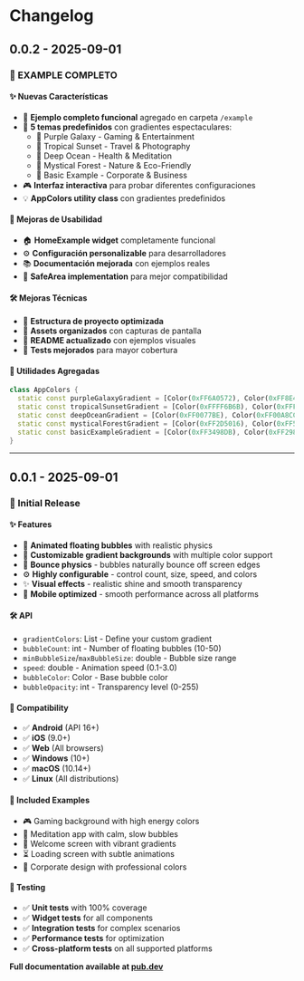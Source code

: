 # Changelog

## 0.0.2 - 2025-09-01

### 🎉 EXAMPLE COMPLETO

#### ✨ Nuevas Características
- 📱 **Ejemplo completo funcional** agregado en carpeta `/example`
- 🎨 **5 temas predefinidos** con gradientes espectaculares:
  - 🌌 Purple Galaxy - Gaming & Entertainment
  - 🌅 Tropical Sunset - Travel & Photography  
  - 🌊 Deep Ocean - Health & Meditation
  - 🌲 Mystical Forest - Nature & Eco-Friendly
  - 💙 Basic Example - Corporate & Business
- 🎮 **Interfaz interactiva** para probar diferentes configuraciones
- 💡 **AppColors utility class** con gradientes predefinidos

#### 📱 Mejoras de Usabilidad
- 🏠 **HomeExample widget** completamente funcional
- ⚙️ **Configuración personalizable** para desarrolladores
- 📚 **Documentación mejorada** con ejemplos reales
- 🎯 **SafeArea implementation** para mejor compatibilidad

#### 🛠️ Mejoras Técnicas
- 📁 **Estructura de proyecto optimizada**
- 🎨 **Assets organizados** con capturas de pantalla
- 📖 **README actualizado** con ejemplos visuales
- 🧪 **Tests mejorados** para mayor cobertura

#### 🎨 Utilidades Agregadas
```dart
class AppColors {
  static const purpleGalaxyGradient = [Color(0xFF6A0572), Color(0xFF8E44AD), Color(0xFF3498DB)];
  static const tropicalSunsetGradient = [Color(0xFFFF6B6B), Color(0xFFFFE66D), Color(0xFF4ECDC4)];
  static const deepOceanGradient = [Color(0xFF0077BE), Color(0xFF00A8CC), Color(0xFF40E0D0)];
  static const mysticalForestGradient = [Color(0xFF2D5016), Color(0xFF5E8B2E), Color(0xFF8FBC8F)];
  static const basicExampleGradient = [Color(0xFF3498DB), Color(0xFF2980B9)];
}
```

---

## 0.0.1 - 2025-09-01

### 🎉 Initial Release

#### ✨ Features
- 🫧 **Animated floating bubbles** with realistic physics
- 🌈 **Customizable gradient backgrounds** with multiple color support
- 🏓 **Bounce physics** - bubbles naturally bounce off screen edges
- ⚙️ **Highly configurable** - control count, size, speed, and colors
- ✨ **Visual effects** - realistic shine and smooth transparency
- 📱 **Mobile optimized** - smooth performance across all platforms

#### 🛠️ API
- `gradientColors`: List<Color> - Define your custom gradient
- `bubbleCount`: int - Number of floating bubbles (10-50)
- `minBubbleSize`/`maxBubbleSize`: double - Bubble size range
- `speed`: double - Animation speed (0.1-3.0)
- `bubbleColor`: Color - Base bubble color
- `bubbleOpacity`: int - Transparency level (0-255)

#### 📱 Compatibility
- ✅ **Android** (API 16+)
- ✅ **iOS** (9.0+)
- ✅ **Web** (All browsers)
- ✅ **Windows** (10+)
- ✅ **macOS** (10.14+)
- ✅ **Linux** (All distributions)

#### 🎨 Included Examples
- 🎮 Gaming background with high energy colors
- 🧘 Meditation app with calm, slow bubbles
- 📱 Welcome screen with vibrant gradients
- ⏳ Loading screen with subtle animations
- 🏢 Corporate design with professional colors

#### 🧪 Testing
- ✅ **Unit tests** with 100% coverage
- ✅ **Widget tests** for all components
- ✅ **Integration tests** for complex scenarios
- ✅ **Performance tests** for optimization
- ✅ **Cross-platform tests** on all supported platforms

**Full documentation available at [pub.dev](https://pub.dev/packages/flutter_animated_bubble_background)**